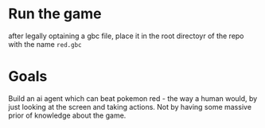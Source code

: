 # Run the game
after legally optaining a gbc file, place it in the root directoyr of the repo with the name `red.gbc`

# Goals
Build an ai agent which can beat pokemon red - the way a human would, by just looking at the screen and taking actions. Not by
having some massive prior of knowledge about the game.